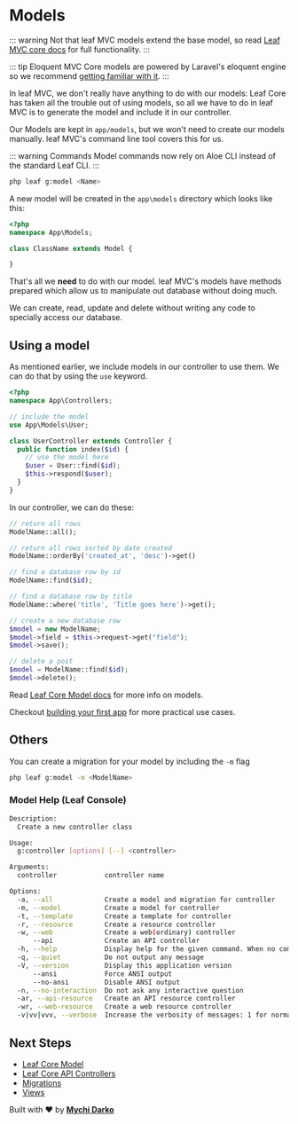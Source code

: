 # Models
<!-- markdownlint-disable no-inline-html -->

::: warning Not that
leaf MVC models extend the base model, so read [Leaf MVC core docs](https://www.leafphp.dev/modules/mvc-core/) for full functionality.
:::

::: tip Eloquent
MVC Core models are powered by Laravel's eloquent engine so we recommend [getting familiar with it](https://laravel.com/docs/8.x/eloquent).
:::

In leaf MVC, we don't really have anything to do with our models: Leaf Core has taken all the trouble out of using models, so all we have to do in leaf MVC is to generate the model and include it in our controller.

Our Models are kept in `app/models`, but we won't need to create our models manually. leaf MVC's command line tool covers this for us.

::: warning Commands
Model commands now rely on Aloe CLI instead of the standard Leaf CLI.
:::

```bash
php leaf g:model <Name>
```

A new model will be created in the `app\models` directory which looks like this:

```php
<?php
namespace App\Models;

class ClassName extends Model {

}
```

That's all we **need** to do with our model. leaf MVC's models have methods prepared which allow us to manipulate out database without doing much.

We can create, read, update and delete without writing any code to specially access our database.

## Using a model

As mentioned earlier, we include models in our controller to use them. We can do that by using the `use` keyword.

```php
<?php
namespace App\Controllers;

// include the model
use App\Models\User;

class UserController extends Controller {
  public function index($id) {
    // use the model here
    $user = User::find($id);
    $this->respond($user);
  }
}
```

In our controller, we can do these:

```php
// return all rows
ModelName::all();

// return all rows sorted by date created
ModelName::orderBy('created_at', 'desc')->get()

// find a database row by id
ModelName::find($id);

// find a database row by title
ModelName::where('title', 'Title goes here')->get();

// create a new database row
$model = new ModelName;
$model->field = $this->request->get("field");
$model->save();

// delete a post
$model = ModelName::find($id);
$model->delete();
```

Read [Leaf Core Model docs](leaf/v/2.4-beta/core/model) for more info on models.

Checkout [building your first app](/intro/first-app) for more practical use cases.

## Others

You can create a migration for your model by including the `-m` flag

```bash
php leaf g:model -m <ModelName>
```

### Model Help (Leaf Console)

```bash
Description:
  Create a new controller class

Usage:
  g:controller [options] [--] <controller>

Arguments:
  controller            controller name

Options:
  -a, --all             Create a model and migration for controller
  -m, --model           Create a model for controller
  -t, --template        Create a template for controller
  -r, --resource        Create a resource controller
  -w, --web             Create a web(ordinary) controller
      --api             Create an API controller
  -h, --help            Display help for the given command. When no command is given display help for the list command
  -q, --quiet           Do not output any message
  -V, --version         Display this application version
      --ansi            Force ANSI output
      --no-ansi         Disable ANSI output
  -n, --no-interaction  Do not ask any interactive question
  -ar, --api-resource   Create an API resource controller
  -wr, --web-resource   Create a web resource controller
  -v|vv|vvv, --verbose  Increase the verbosity of messages: 1 for normal output, 2 for more verbose output and 3 for debug
```

## Next Steps

- [Leaf Core Model](/leaf/v/2.4.3/core/model)
- [Leaf Core API Controllers](/leaf/v/2.4.3/core/api-controller)
- [Migrations](/leaf-mvc/v/2.0/database/migrations)
- [Views](/leaf-mvc/v/2.0/core/views)

Built with ❤ by [**Mychi Darko**](//mychi.netlify.app)
